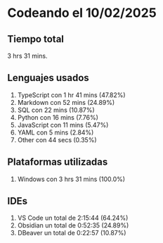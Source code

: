 # Codeando el 10/02/2025

## Tiempo total
3 hrs 31 mins.

## Lenguajes usados
1. TypeScript con 1 hr 41 mins (47.82%)
1. Markdown con 52 mins (24.89%)
1. SQL con 22 mins (10.87%)
1. Python con 16 mins (7.76%)
1. JavaScript con 11 mins (5.47%)
1. YAML con 5 mins (2.84%)
1. Other con 44 secs (0.35%)

## Plataformas utilizadas
1. Windows con 3 hrs 31 mins (100.0%)

## IDEs
1. VS Code un total de 2:15:44 (64.24%)
1. Obsidian un total de 0:52:35 (24.89%)
1. DBeaver un total de 0:22:57 (10.87%)
